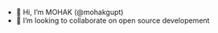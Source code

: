 - 👋 Hi, I’m MOHAK (@mohakgupt)
- 💞️ I’m looking to collaborate on open source developement

<!---
mohakgupt/mohakgupt is a ✨ special ✨ repository because its `README.md` (this file) appears on your GitHub profile.
You can click the Preview link to take a look at your changes.
--->
